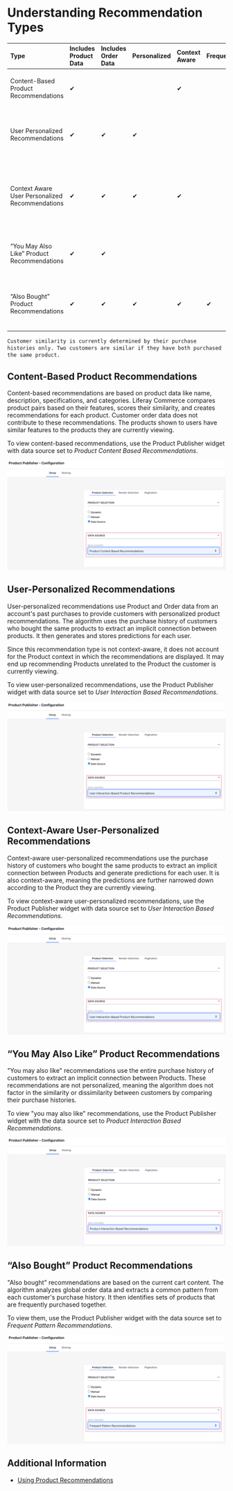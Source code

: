 # Understanding Recommendation Types

| Type | Includes Product Data  | Includes Order Data  | Personalized  | Context Aware  | Frequency  | Description  |
|:--|:--|:--|:--|:--|:--|:--|
| Content-Based Product Recommendations  |  &#10004; |   |   |  &#10004;  |   | Recommends similar products to the Product being viewed  |
| User Personalized Recommendations  |  &#10004;  |  &#10004;  |  &#10004;  |   |   | Recommends products based on the purchase history of similar customers  |
| Context Aware User Personalized Recommendations   |  &#10004;  |  &#10004;  |  &#10004;  |  &#10004;  |   | Recommends products of similar categories based on the purchase history of similar customers  |
| “You May Also Like” Product Recommendations  |  &#10004;  |  &#10004;  |   |   |   | Recommends products based on the purchase history of all customers  |
| “Also Bought” Product Recommendations  |  &#10004;  |  &#10004;  |  &#10004;  |  &#10004;  |  &#10004;  | Recommends products frequently purchased with the viewed Product  |

```{important}
Customer similarity is currently determined by their purchase histories only. Two customers are similar if they have both purchased the same product.
```

## Content-Based Product Recommendations

Content-based recommendations are based on product data like name, description, specifications, and categories. Liferay Commerce compares product pairs based on their features, scores their similarity, and creates recommendations for each product. Customer order data does not contribute to these recommendations. The products shown to users have similar features to the products they are currently viewing.

To view content-based recommendations, use the Product Publisher widget with data source set to *Product Content Based Recommendations*.

![To view Content-Based Product Recommendations, use the Product Publisher widget with data source set to Product Content Based Recommendations.](./understanding-recommendation-types/images/01.png)

## User-Personalized Recommendations

User-personalized recommendations use Product and Order data from an account's past purchases to provide customers with personalized product recommendations. The algorithm uses the purchase history of customers who bought the same products to extract an implicit connection between products. It then generates and stores predictions for each user.

Since this recommendation type is not context-aware, it does not account for the Product context in which the recommendations are displayed. It may end up recommending Products unrelated to the Product the customer is currently viewing.

To view user-personalized recommendations, use the Product Publisher widget with data source set to *User Interaction Based Recommendations*.

![To view User Personalized Recommendations, use the Product Publisher widget with data source set to User Interaction Based Recommendations.](./understanding-recommendation-types/images/02.png)

## Context-Aware User-Personalized Recommendations

Context-aware user-personalized recommendations use the purchase history of customers who bought the same products to extract an implicit connection between Products and generate predictions for each user. It is also context-aware, meaning the predictions are further narrowed down according to the Product they are currently viewing.

To view context-aware user-personalized recommendations, use the Product Publisher widget with data source set to *User Interaction Based Recommendations*.

![To view Context Aware User Personalized Recommendations, use the Product Publisher widget with data source set to User Interaction Based Recommendations.](./understanding-recommendation-types/images/02.png)

## “You May Also Like” Product Recommendations

"You may also like" recommendations use the entire purchase history of customers to extract an implicit connection between Products. These recommendations are not personalized, meaning the algorithm does not factor in the similarity or dissimilarity between customers by comparing their purchase histories.

To view "you may also like" recommendations, use the Product Publisher widget with the data source set to *Product Interaction Based Recommendations*.

![To view “You May Also Like” Product Recommendations, use the Product Publisher widget with the data source set to Product Interaction Based Recommendations.](./understanding-recommendation-types/images/03.png)

## “Also Bought” Product Recommendations

"Also bought" recommendations are based on the current cart content. The algorithm analyzes global order data and extracts a common pattern from each customer's purchase history. It then identifies sets of products that are frequently purchased together.

To view them, use the Product Publisher widget with the data source set to *Frequent Pattern Recommendations*.

![To view “Also Bought” Product Recommendations, use the Product Publisher widget with the data source set to Frequent Pattern Recommendations.](./understanding-recommendation-types/images/04.png)

## Additional Information

* [Using Product Recommendations](./using-product-recommendations.md)
